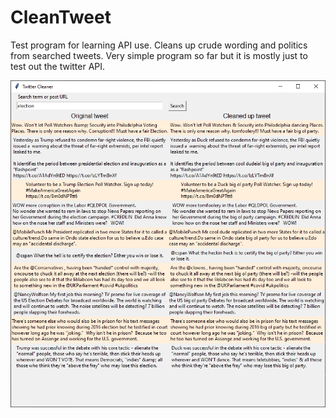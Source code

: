 # CleanTweet
Test program for learning API use. Cleans up crude wording and politics from searched tweets.
Very simple program so far but it is mostly just to test out the twitter API.

![Screenshot](https://github.com/GreyBacon/CleanTweet/blob/master/Screenshot.png)
